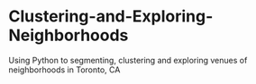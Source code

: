 # Clustering-and-Exploring-Neighborhoods
Using Python to segmenting, clustering and exploring venues of neighborhoods in Toronto, CA
